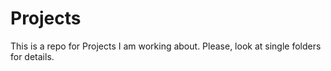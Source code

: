 # Projects
This is a repo for Projects I am working about.
Please, look at single folders for details.
